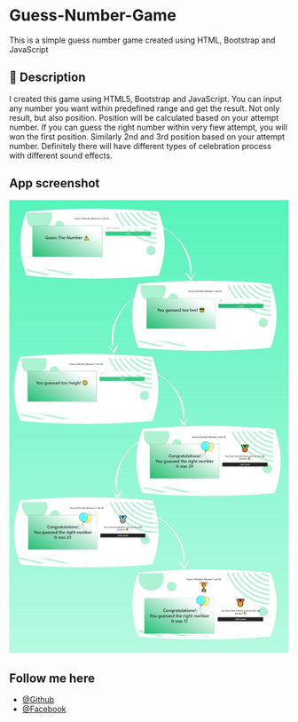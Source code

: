 # Guess-Number-Game
This is a simple guess number game created using HTML, Bootstrap and JavaScript

## 📝 Description

I created this game using HTML5, Bootstrap and JavaScript. You can input any number you want within predefined range and get the result.
Not only result, but also position. Position will be calculated based on your attempt number. If you can guess the right number within very
fiew attempt, you will won the first position. Similarly 2nd and 3rd position based on your attempt number. Definitely there will have
different types of celebration process with different sound effects.

## App screenshot

![Logo](https://github.com/munaimpro/Guess-Number-Game/blob/main/image/screenshot.jpeg?raw=true)

## Follow me here

- [@Github](https://github.com/munaimpro/)
- [@Facebook](https://facebook.com/webcodermunaim/)
